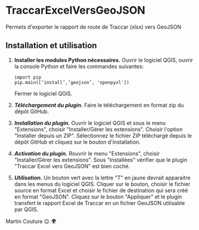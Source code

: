 # TraccarExcelVersGeoJSON
Permets d'exporter le rapport de route de Traccar (xlsx) vers GeoJSON

## Installation et utilisation

 1. **Installer les modules Python nécessaires.** Ouvrir le logiciel QGIS, ouvrir la console Python et faire les commandes suivantes:
	 ```
	import pip
	pip.main([‘install’,’geojson’, 'openpyxl'])
	```
	Fermer le logiciel QGIS. 

 2. **_Téléchargement du plugin._** Faire le téléchargement en format zip du dépôt GitHub. 
 3. **_Installation du plugin._** Ouvrir le logiciel QGIS et sous le menu "Extensions", choisir "Installer/Gérer les extensions". Choisir l'option "Installer depuis un ZIP". Sélectionnez le fichier ZIP téléchargé depuis le dépôt GitHub et cliquez sur le bouton d'installation. 
 4. **_Activation du plugin._** Rouvrir le menu "Extensions", choisir "Installer/Gérer les extensions". Sous "Installées" vérifier que le plugin "Traccar Excel vers GeoJSON" est bien coché. 
 5. **_Utilisation._** Un bouton vert avec la lettre "T" en jaune devrait apparaitre dans les menus du logiciel QGIS. Cliquer sur le bouton, choisir le fichier source en format Excel et choisir le fichier de destination qui sera créé en format "GeoJSON".  Cliquez sur le bouton "Appliquer" et le plugin transfert le rapport Excel de Traccar en un fichier GeoJSON utilisable par QGIS. 

Martin Couture :wink: :earth_africa:
